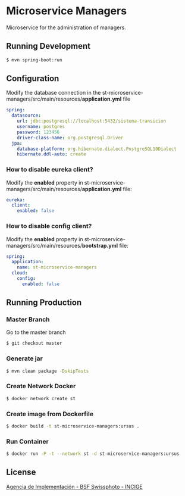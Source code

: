 # Microservice Managers

Microservice for the administration of managers.

## Running Development

```sh
$ mvn spring-boot:run
```

## Configuration

Modify the database connection in the st-microservice-managers/src/main/resources/**application.yml** file

```yml
spring:
  datasource:
    url: jdbc:postgresql://localhost:5432/sistema-transicion
    username: postgres
    password: 123456
    driver-class-name: org.postgresql.Driver
  jpa:
    database-platform: org.hibernate.dialect.PostgreSQL10Dialect
    hibernate.ddl-auto: create
```

### How to disable eureka client?

Modify the **enabled** property in st-microservice-managers/src/main/resources/**application.yml** file:

```yml
eureka:
  client:
    enabled: false
```

### How to disable config client?

Modify the **enabled** property in st-microservice-managers/src/main/resources/**bootstrap.yml** file:

```yml
spring:
  application:
    name: st-microservice-managers
  cloud:
    config:
      enabled: false
```

## Running Production

### Master Branch

Go to the master branch

```sh
$ git checkout master
```

### Generate jar

```sh
$ mvn clean package -DskipTests
```

### Create Network Docker

```sh
$ docker network create st
```

### Create image from Dockerfile

```sh
$ docker build -t st-microservice-managers:ursus .
```

### Run Container

```sh
$ docker run -P -t --network st -d st-microservice-managers:ursus
```

## License

[Agencia de Implementación - BSF Swissphoto - INCIGE](https://github.com/AgenciaImplementacion/st-microservice-managers/blob/master/LICENSE)